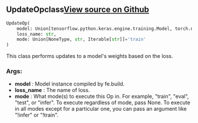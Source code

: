 ## UpdateOp<span class="tag">class</span><a class="sourcelink" href=https://github.com/fastestimator/fastestimator/blob/r1.0/fastestimator/op/tensorop/model/update.py/#L27-L54>View source on Github</a>
```python
UpdateOp(
	model: Union[tensorflow.python.keras.engine.training.Model, torch.nn.modules.module.Module],
	loss_name: str,
	mode: Union[NoneType, str, Iterable[str]]='train'
)
```
This class performs updates to a model's weights based on the loss.


<h3>Args:</h3>

* **model** :  Model instance compiled by fe.build.
* **loss_name** :  The name of loss.
* **mode** :  What mode(s) to execute this Op in. For example, "train", "eval", "test", or "infer". To execute        regardless of mode, pass None. To execute in all modes except for a particular one, you can pass an argument        like "!infer" or "!train".



